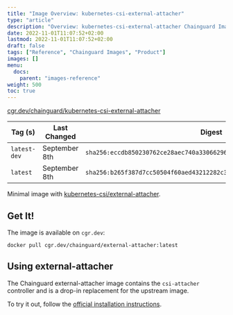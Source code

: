```yaml
---
title: "Image Overview: kubernetes-csi-external-attacher"
type: "article"
description: "Overview: kubernetes-csi-external-attacher Chainguard Image"
date: 2022-11-01T11:07:52+02:00
lastmod: 2022-11-01T11:07:52+02:00
draft: false
tags: ["Reference", "Chainguard Images", "Product"]
images: []
menu:
  docs:
    parent: "images-reference"
weight: 500
toc: true
---
```


[cgr.dev/chainguard/kubernetes-csi-external-attacher](https://github.com/chainguard-images/images/tree/main/images/kubernetes-csi-external-attacher)

| Tag (s)       | Last Changed  | Digest                                                                    |
|---------------|---------------|---------------------------------------------------------------------------|
|  `latest-dev` | September 8th | `sha256:eccdb850230762ce28aec740a3306629623fbf1c7a9c60e16b90920a1cc8606e` |
|  `latest`     | September 8th | `sha256:b265f387d7cc50504f60aed43212282c38897e435c0e8f7e15e74316813f5999` |



Minimal image with [kubernetes-csi/external-attacher](https://github.com/kubernetes-csi/external-attacher).

## Get It!

The image is available on `cgr.dev`:

```
docker pull cgr.dev/chainguard/external-attacher:latest
```

## Using external-attacher

The Chainguard external-attacher image contains the `csi-attacher` controller and is a drop-in replacement for the upstream image.

To try it out, follow the [official installation
instructions](https://github.com/kubernetes-csi/external-attacher/blob/master/README.md#usage).

